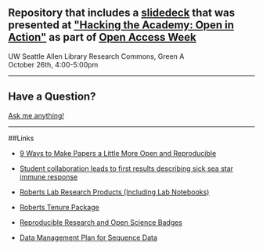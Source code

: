 ## Repository that includes a [slidedeck](https://github.com/sr320/talk-UW-OA-2016/blob/master/2016-UW-OAweek.pdf) that was presented at ["Hacking the Academy: Open in Action"](http://www.lib.washington.edu/digitalscholarship/hacking-the-academy-programming-series) as part of [Open Access Week](http://www.openaccessweek.org/)
UW Seattle Allen Library Research Commons, Green A          
October 26th, 4:00-5:00pm

---

## Have a Question?

[Ask me anything!](https://github.com/sr320/talk-UW-OA-2016/issues)


---

##Links

- [9 Ways to Make Papers a Little More Open and Reproducible](http://faculty.washington.edu/sr320/?p=11381)

- [Student collaboration leads to first results describing sick sea star immune response](http://www.washington.edu/news/2015/10/07/student-collaboration-leads-to-first-results-describing-sick-sea-star-immune-response/)

- [Roberts Lab Research Products (Including Lab Notebooks)](http://faculty.washington.edu/sr320/?page_id=246)

- [Roberts Tenure Package](http://goo.gl/LRXbvD)

- [Reproducible Research and Open Science Badges](http://tinyurl.com/ros-badge)

- [Data Management Plan for Sequence Data](https://github.com/sr320/LabDocs/blob/master/DMPseq.md)

